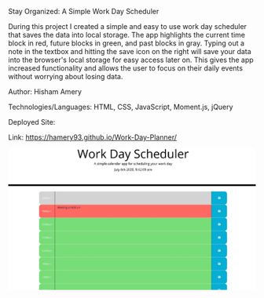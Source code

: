 Stay Organized: A Simple Work Day Scheduler 

During this project I created a simple and easy to use work day scheduler that saves the data into local storage. The app highlights the current time block in red, future blocks in green,
and past blocks in gray. Typing out a note in the textbox and hitting the save icon on the right will save your data into the browser's local storage for easy access later on. 
This gives the app increased functionality and allows the user to focus on their daily events without worrying about losing data. 

Author: Hisham Amery

Technologies/Languages: HTML, CSS, JavaScript, Moment.js, jQuery

Deployed Site:

Link: https://hamery93.github.io/Work-Day-Planner/


![quiz screen shot](https://github.com/hamery93/Work-Day-Planner/blob/master/Assets/appScreenshot.jpg)